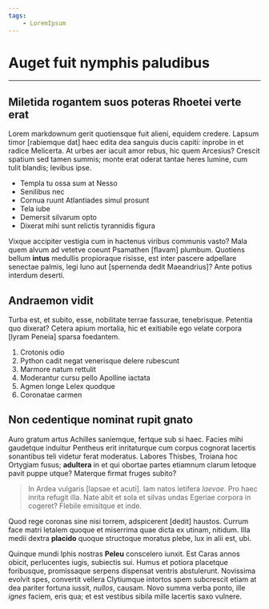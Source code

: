 ```yaml
---
tags:
    - LoremIpsum
---
```


# Auget fuit nymphis paludibus

---

## Miletida rogantem suos poteras Rhoetei verte erat

Lorem markdownum gerit quotiensque fuit alieni, equidem credere. Lapsum timor
[rabiemque dat] haec edita dea sanguis ducis capiti:
inprobe in et radice Melicerta. At urbes aer iacuit amor rebus, hic quem
Arcesius? Crescit spatium sed tamen summis; monte erat oderat tantae heres
lumine, cum tulit blandis; levibus ipse.

- Templa tu ossa sum at Nesso
- Senilibus nec
- Cornua ruunt Atlantiades simul prosunt
- Tela iube
- Demersit silvarum opto
- Dixerat mihi sunt relictis tyrannidis figura

Vixque accipiter vestigia cum in hactenus viribus communis vasto? Mala quem
alvum ad vetetve coeunt Psamathen [flavam]
plumbum. Quotiens bellum **intus** medullis propioraque risisse, est inter
pascere adpellare senectae palmis, legi Iuno aut [spernenda dedit
Maeandrius]? Ante potius interdum deserti.

## Andraemon vidit

Turba est, et subito, esse, nobilitate terrae fassurae, tenebrisque. Petentia
quo dixerat? Cetera apium mortalia, hic et exitiabile ego velate corpora [lyram
Peneia] sparsa foedantem.

1. Crotonis odio
2. Python cadit negat venerisque delere rubescunt
3. Marmore natum rettulit
4. Moderantur cursu pello Apolline iactata
5. Agmen longe Lelex quodque
6. Coronatae carmen

## Non cedentique nominat rupit gnato

Auro gratum artus Achilles saniemque, fertque sub si haec. Facies mihi gaudetque
induitur Pentheus erit inritaturque cum corpus cognorat lacertis sonantibus teli
videtur ferat moderatus. Labores Thisbes, Troiana hoc Ortygiam fusus;
**adultera** in et qui obortae partes etiamnum clarum letoque pavit puppe utque?
Materque firmat fruges subito?

> In Ardea vulgaris [lapsae et acuti]. Iam natos
> letifera *laevae*. Pro haec inrita refugit illa. Nate abit et sola et silvas
> undas Egeriae corpora in cogeret? Flebile emisitque et inde.

Quod rege coronas sine nisi torrem, adspicerent [dedit]
haustos. Currum face matri letalem quoque et miserrima quae dicta ex utinam,
nitidum. Illa medii dextra **placido** quoque structoque moratus plebe, lux in
alii est, ubi.

Quinque mundi Iphis nostras **Peleu** conscelero iunxit. Est Caras annos obicit,
perlucentes iugis, subiectis sui. Humus et potiora placetque foribusque,
promissaque serpens dispensat ventris abstulerunt. Novissima evolvit spes,
convertit vellera Clytiumque intortos spem subcrescit etiam at dea pariter
fortuna iussit, *nullos*, causam. Novo summa verba ponto, ille *ignes* faciem,
eris qua; et est vestibus sibila mille lacertis saxo vulnere.

